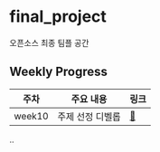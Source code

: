 # final_project
오픈소스 최종 팀플 공간

## Weekly Progress

| 주차   | 주요 내용                          | 링크                          |
|--------|-----------------------------------|-------------------------------|
| week10 | 주제 선정 디벨롭             | [🔗](/week10/re-description.md)          |


..